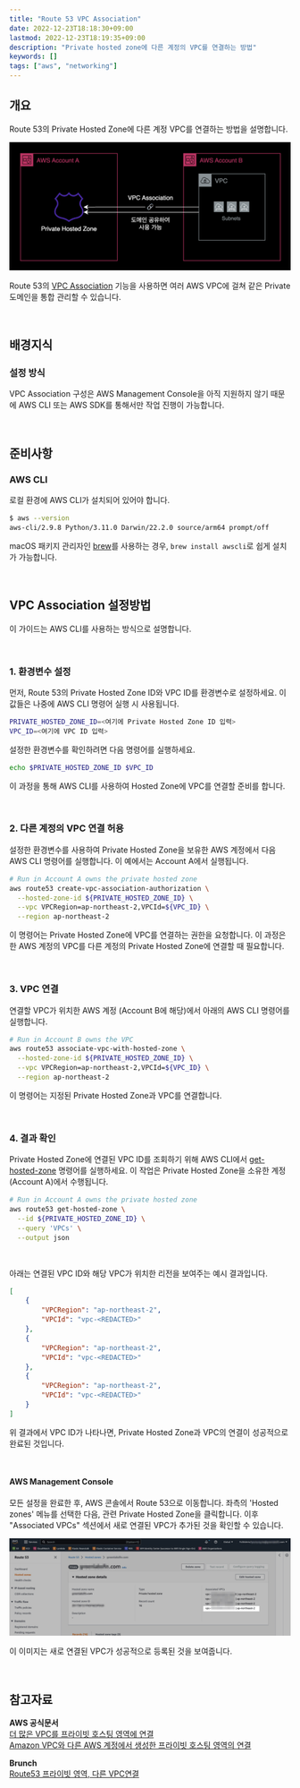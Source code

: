 ```yaml
---
title: "Route 53 VPC Association"
date: 2022-12-23T18:18:30+09:00
lastmod: 2022-12-23T18:19:35+09:00
description: "Private hosted zone에 다른 계정의 VPC를 연결하는 방법"
keywords: []
tags: ["aws", "networking"]
---
```


## 개요

Route 53의 Private Hosted Zone에 다른 계정 VPC를 연결하는 방법을 설명합니다.

![Route 53 VPC Association 구성 예시](./1.png)

Route 53의 [VPC Association](https://docs.aws.amazon.com/ko_kr/Route53/latest/DeveloperGuide/hosted-zone-private-associate-vpcs-different-accounts.html) 기능을 사용하면 여러 AWS VPC에 걸쳐 같은 Private 도메인을 통합 관리할 수 있습니다.

&nbsp;

## 배경지식

### 설정 방식

VPC Association 구성은 AWS Management Console을 아직 지원하지 않기 때문에 AWS CLI 또는 AWS SDK를 통해서만 작업 진행이 가능합니다.

&nbsp;

## 준비사항

### AWS CLI

로컬 환경에 AWS CLI가 설치되어 있어야 합니다.

```bash
$ aws --version
aws-cli/2.9.8 Python/3.11.0 Darwin/22.2.0 source/arm64 prompt/off
```

macOS 패키지 관리자인 [brew](https://brew.sh)를 사용하는 경우, `brew install awscli`로 쉽게 설치가 가능합니다.

&nbsp;

## VPC Association 설정방법

이 가이드는 AWS CLI를 사용하는 방식으로 설명합니다.

&nbsp;

### 1. 환경변수 설정

먼저, Route 53의 Private Hosted Zone ID와 VPC ID를 환경변수로 설정하세요. 이 값들은 나중에 AWS CLI 명령어 실행 시 사용됩니다.

```bash
PRIVATE_HOSTED_ZONE_ID=<여기에 Private Hosted Zone ID 입력>
VPC_ID=<여기에 VPC ID 입력>
```

설정한 환경변수를 확인하려면 다음 명령어를 실행하세요.

```bash
echo $PRIVATE_HOSTED_ZONE_ID $VPC_ID
```

이 과정을 통해 AWS CLI를 사용하여 Hosted Zone에 VPC를 연결할 준비를 합니다.

&nbsp;

### 2. 다른 계정의 VPC 연결 허용

설정한 환경변수를 사용하여 Private Hosted Zone을 보유한 AWS 계정에서 다음 AWS CLI 명령어를 실행합니다. 이 예에서는 Account A에서 실행됩니다.

```bash
# Run in Account A owns the private hosted zone
aws route53 create-vpc-association-authorization \
  --hosted-zone-id ${PRIVATE_HOSTED_ZONE_ID} \
  --vpc VPCRegion=ap-northeast-2,VPCId=${VPC_ID} \
  --region ap-northeast-2
```

이 명령어는 Private Hosted Zone에 VPC를 연결하는 권한을 요청합니다. 이 과정은 한 AWS 계정의 VPC를 다른 계정의 Private Hosted Zone에 연결할 때 필요합니다.

&nbsp;

### 3. VPC 연결

연결할 VPC가 위치한 AWS 계정 (Account B에 해당)에서 아래의 AWS CLI 명령어를 실행합니다.

```bash
# Run in Account B owns the VPC
aws route53 associate-vpc-with-hosted-zone \
  --hosted-zone-id ${PRIVATE_HOSTED_ZONE_ID} \
  --vpc VPCRegion=ap-northeast-2,VPCId=${VPC_ID} \
  --region ap-northeast-2
```

이 명령어는 지정된 Private Hosted Zone과 VPC를 연결합니다.

&nbsp;

### 4. 결과 확인

Private Hosted Zone에 연결된 VPC ID를 조회하기 위해 AWS CLI에서 [get-hosted-zone](https://docs.aws.amazon.com/cli/latest/reference/route53/get-hosted-zone.html) 명령어를 실행하세요. 이 작업은 Private Hosted Zone을 소유한 계정(Account A)에서 수행됩니다.

```bash
# Run in Account A owns the private hosted zone
aws route53 get-hosted-zone \
  --id ${PRIVATE_HOSTED_ZONE_ID} \
  --query 'VPCs' \
  --output json
```

&nbsp;

아래는 연결된 VPC ID와 해당 VPC가 위치한 리전을 보여주는 예시 결과입니다.

```json
[
    {
        "VPCRegion": "ap-northeast-2",
        "VPCId": "vpc-<REDACTED>"
    },
    {
        "VPCRegion": "ap-northeast-2",
        "VPCId": "vpc-<REDACTED>"
    },
    {
        "VPCRegion": "ap-northeast-2",
        "VPCId": "vpc-<REDACTED>"
    }
]
```

위 결과에서 VPC ID가 나타나면, Private Hosted Zone과 VPC의 연결이 성공적으로 완료된 것입니다.

&nbsp;

#### AWS Management Console

모든 설정을 완료한 후, AWS 콘솔에서 Route 53으로 이동합니다. 좌측의 'Hosted zones' 메뉴를 선택한 다음, 관련 Private Hosted Zone을 클릭합니다. 이후 "Associated VPCs" 섹션에서 새로 연결된 VPC가 추가된 것을 확인할 수 있습니다.

![설정 결과](./2.png)

이 이미지는 새로 연결된 VPC가 성공적으로 등록된 것을 보여줍니다.

&nbsp;

## 참고자료

**AWS 공식문서**  
[더 많은 VPC를 프라이빗 호스팅 영역에 연결](https://docs.aws.amazon.com/ko_kr/Route53/latest/DeveloperGuide/hosted-zone-private-associate-vpcs.html)  
[Amazon VPC와 다른 AWS 계정에서 생성한 프라이빗 호스팅 영역의 연결](https://docs.aws.amazon.com/ko_kr/Route53/latest/DeveloperGuide/hosted-zone-private-associate-vpcs-different-accounts.html)

**Brunch**  
[Route53 프라이빗 영역, 다른 VPC연결](https://brunch.co.kr/@topasvga/1589)
